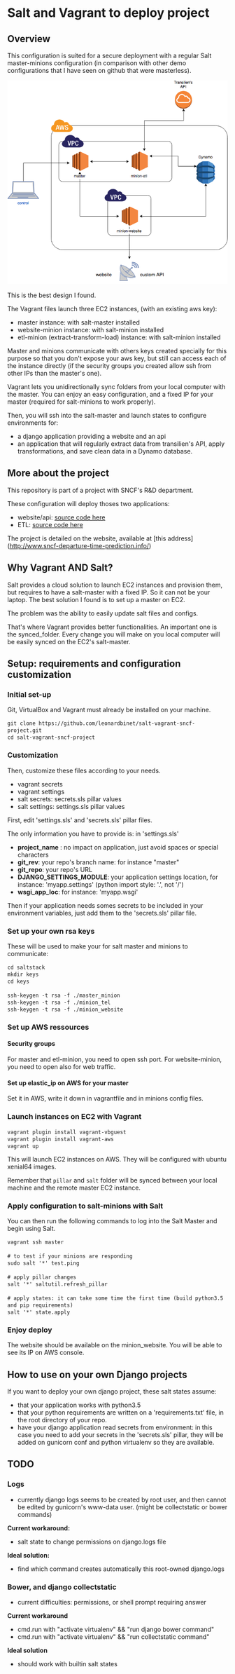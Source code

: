 # Salt and Vagrant to deploy project


## Overview

This configuration is suited for a secure deployment with a regular Salt master-minions configuration (in comparison with other demo configurations that I have seen on github that were masterless).

![Overview](images/network-overview.png)

This is the best design I found.

The Vagrant files launch three EC2 instances, (with an existing aws key):
- master instance: with salt-master installed
- website-minion instance:  with salt-minion installed
- etl-minion (extract-transform-load) instance:  with salt-minion installed

Master and minions communicate with others keys created specially for this purpose so that you don't expose your aws key, but still can access each of the instance directly (if the security groups you created allow ssh from other IPs than the master's one).

Vagrant lets you unidirectionally sync folders from your local computer with the master. You can enjoy an easy configuration, and a fixed IP for your master (required for salt-minions to work properly).

Then, you will ssh into the salt-master and launch states to configure environments for:
- a django application providing a website and an api
- an application that will regularly extract data from transilien's API, apply transformations, and save clean data in a Dynamo database.

## More about the project

This repository is part of a project with SNCF's R&D department.

These configuration will deploy thoses two applications:
- website/api: [source code here](https://github.com/leonardbinet/SNCF_project_website)
- ETL: [source code here](https://github.com/leonardbinet/Transilien-Api-ETL)

The project is detailed on the website, available at [this address] (http://www.sncf-departure-time-prediction.info/)

## Why Vagrant AND Salt?

Salt provides a cloud solution to launch EC2 instances and provision them, but requires to have a salt-master with a fixed IP. So it can not be your laptop. The best solution I found is to set up a master on EC2.

The problem was the ability to easily update salt files and configs.

That's where Vagrant provides better functionalities. An important one is the synced_folder. Every change you will make on you local computer will be easily synced on the EC2's salt-master.

## Setup: requirements and configuration customization

### Initial set-up
Git, VirtualBox and Vagrant must already be installed on your machine.

```
git clone https://github.com/leonardbinet/salt-vagrant-sncf-project.git
cd salt-vagrant-sncf-project
```
### Customization
Then, customize these files according to your needs.
- vagrant secrets
- vagrant settings
- salt secrets: secrets.sls pillar values
- salt settings: settings.sls pillar values

First, edit 'settings.sls' and 'secrets.sls' pillar files.

The only information you have to provide is: in 'settings.sls'

- **project_name** : no impact on application, just avoid spaces or special characters
- **git_rev**: your repo's branch name: for instance "master"
- **git_repo**: your repo's URL
- **DJANGO_SETTINGS_MODULE**: your application settings location, for instance: 'myapp.settings' (python import style: '.', not '/')
- **wsgi_app_loc**: for instance: 'myapp.wsgi'

Then if your application needs somes secrets to be included in your environment variables, just add them to the 'secrets.sls' pillar file.

### Set up your own rsa keys
These will be used to make your for salt master and minions to communicate:
```
cd saltstack
mkdir keys
cd keys

ssh-keygen -t rsa -f ./master_minion
ssh-keygen -t rsa -f ./minion_tel
ssh-keygen -t rsa -f ./minion_website
```

### Set up AWS ressources

#### Security groups
For master and etl-minion, you need to open ssh port.
For website-minion, you need to open also for web traffic.

#### Set up elastic_ip on AWS for your master
Set it in AWS, write it down in vagrantfile and in minions config files.

### Launch instances on EC2 with Vagrant

```
vagrant plugin install vagrant-vbguest
vagrant plugin install vagrant-aws
vagrant up
```

This will launch EC2 instances on AWS. They will be configured with ubuntu xenial64 images.

Remember that `pillar` and `salt` folder will be synced between your local machine and the remote master EC2 instance.

### Apply configuration to salt-minions with Salt

You can then run the following commands to log into the Salt Master and begin using Salt.
```
vagrant ssh master

# to test if your minions are responding
sudo salt '*' test.ping

# apply pillar changes
salt '*' saltutil.refresh_pillar

# apply states: it can take some time the first time (build python3.5 and pip requirements)
salt '*' state.apply
```

### Enjoy deploy
The website should be available on the minion_website. You will be able to see its IP on AWS console.

## How to use on your own Django projects

If you want to deploy your own django project, these salt states assume:
- that your application works with python3.5
- that your python requirements are written on a 'requirements.txt' file, in the root directory of your repo.
- have your django application read secrets from environment: in this case you need to add your secrets in the 'secrets.sls' pillar, they will be added on gunicorn conf and python virtualenv so they are available.


## TODO

### Logs
- currently django logs seems to be created by root user, and then cannot be edited by gunicorn's www-data user. (might be collectstatic or bower commands)

**Current workaround:**
- salt state to change permissions on django.logs file

**Ideal solution:**
- find which command creates automatically this root-owned django.logs

### Bower, and django collectstatic
- current difficulties: permissions, or shell prompt requiring answer

**Current workaround**
- cmd.run with "activate virtualenv" && "run django bower command"
- cmd.run with "activate virtualenv" && "run collectstatic command"

**Ideal solution**
- should work with builtin salt states
